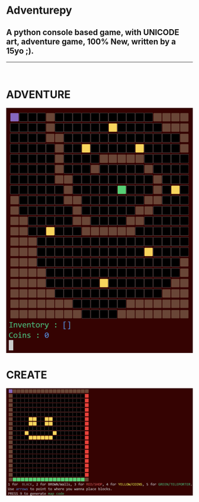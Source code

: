 # Adventurepy
<h2>A python console based game, with UNICODE art, adventure game, 100% New, written by a 15yo ;).</h2>
<hr>
<br>
<h1> ADVENTURE </h1>
<img src="IMG_1.png">
<h1> CREATE </h1>
<img src="IMG_2.png">
